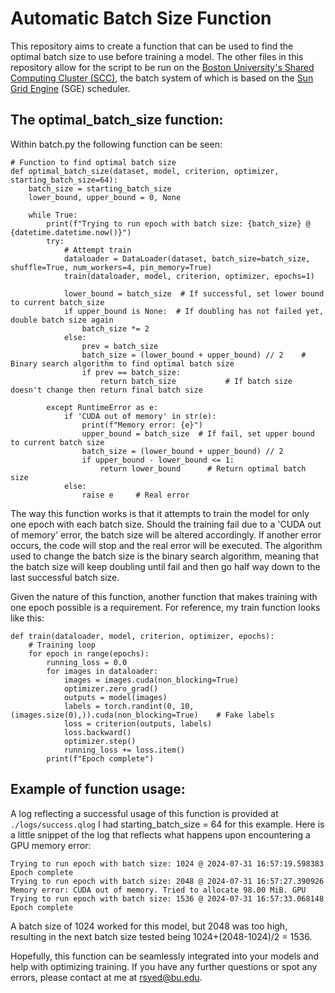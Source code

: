 # Automatic Batch Size Function
This repository aims to create a function that can be used to find the optimal batch size to use before training a model. The other files in this repository allow for the script to be run on the [Boston University's Shared Computing Cluster (SCC)](https://www.bu.edu/tech/support/research/computing-resources/scc/), the batch system of which is based on the [Sun Grid Engine](https://gridscheduler.sourceforge.net/) (SGE) scheduler.

## The optimal_batch_size function:
Within batch.py the following function can be seen:
```
# Function to find optimal batch size
def optimal_batch_size(dataset, model, criterion, optimizer, starting_batch_size=64):
    batch_size = starting_batch_size
    lower_bound, upper_bound = 0, None

    while True:
        print(f"Trying to run epoch with batch size: {batch_size} @ {datetime.datetime.now()}")
        try:
            # Attempt train
            dataloader = DataLoader(dataset, batch_size=batch_size, shuffle=True, num_workers=4, pin_memory=True)
            train(dataloader, model, criterion, optimizer, epochs=1) 

            lower_bound = batch_size  # If successful, set lower bound to current batch_size
            if upper_bound is None:  # If doubling has not failed yet, double batch size again
                batch_size *= 2
            else:  
                prev = batch_size
                batch_size = (lower_bound + upper_bound) // 2    # Binary search algorithm to find optimal batch size
                if prev == batch_size:
                    return batch_size           # If batch size doesn't change then return final batch size

        except RuntimeError as e:
            if 'CUDA out of memory' in str(e):
                print(f"Memory error: {e}")
                upper_bound = batch_size  # If fail, set upper bound to current batch size
                batch_size = (lower_bound + upper_bound) // 2
                if upper_bound - lower_bound <= 1:  
                    return lower_bound      # Return optimal batch size
            else:
                raise e     # Real error
```
The way this function works is that it attempts to train the model for only one epoch with each batch size. Should the training fail due to a 'CUDA out of memory' error, the batch size will be altered accordingly. If another error occurs, the code will stop and the real error will be executed. The algorithm used to change the batch size is the binary search algorithm, meaning that the batch size will keep doubling until fail and then go half way down to the last successful batch size.

Given the nature of this function, another function that makes training with one epoch possible is a requirement. For reference, my train function looks like this:
```
def train(dataloader, model, criterion, optimizer, epochs):
    # Training loop
    for epoch in range(epochs):
        running_loss = 0.0
        for images in dataloader:
            images = images.cuda(non_blocking=True)
            optimizer.zero_grad()
            outputs = model(images)
            labels = torch.randint(0, 10, (images.size(0),)).cuda(non_blocking=True)    # Fake labels
            loss = criterion(outputs, labels)
            loss.backward()
            optimizer.step()
            running_loss += loss.item()
        print(f"Epoch complete")
```

## Example of function usage:
A log reflecting a successful usage of this function is provided at `./logs/success.qlog`
I had starting_batch_size = 64 for this example. Here is a little snippet of the log that reflects what happens upon encountering a GPU memory error:
```
Trying to run epoch with batch size: 1024 @ 2024-07-31 16:57:19.598383
Epoch complete
Trying to run epoch with batch size: 2048 @ 2024-07-31 16:57:27.390926
Memory error: CUDA out of memory. Tried to allocate 98.00 MiB. GPU 
Trying to run epoch with batch size: 1536 @ 2024-07-31 16:57:33.068148
Epoch complete
```
A batch size of 1024 worked for this model, but 2048 was too high, resulting in the next batch size tested being 1024+(2048-1024)/2 = 1536. 

Hopefully, this function can be seamlessly integrated into your models and help with optimizing training. If you have any further questions or spot any errors, please contact at me at rsyed@bu.edu.
